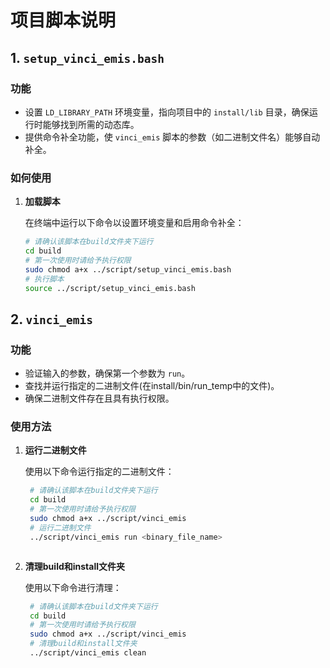 # 项目脚本说明

## 1. `setup_vinci_emis.bash`

### 功能

- 设置 `LD_LIBRARY_PATH` 环境变量，指向项目中的 `install/lib` 目录，确保运行时能够找到所需的动态库。
- 提供命令补全功能，使 `vinci_emis` 脚本的参数（如二进制文件名）能够自动补全。

### 如何使用

1. **加载脚本**

   在终端中运行以下命令以设置环境变量和启用命令补全：

   ```bash
   # 请确认该脚本在build文件夹下运行
   cd build
   # 第一次使用时请给予执行权限
   sudo chmod a+x ../script/setup_vinci_emis.bash
   # 执行脚本
   source ../script/setup_vinci_emis.bash

## 2. `vinci_emis`

### 功能

- 验证输入的参数，确保第一个参数为 `run`。
- 查找并运行指定的二进制文件(在install/bin/run_temp中的文件)。
- 确保二进制文件存在且具有执行权限。

### 使用方法

1. **运行二进制文件**

   使用以下命令运行指定的二进制文件：

   ```bash
    # 请确认该脚本在build文件夹下运行
    cd build
    # 第一次使用时请给予执行权限
    sudo chmod a+x ../script/vinci_emis
    # 运行二进制文件
    ../script/vinci_emis run <binary_file_name>



2. **清理build和install文件夹**

   使用以下命令进行清理：

   ```bash
    # 请确认该脚本在build文件夹下运行
    cd build
    # 第一次使用时请给予执行权限
    sudo chmod a+x ../script/vinci_emis
    # 清理build和install文件夹
    ../script/vinci_emis clean